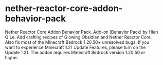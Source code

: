 # nether-reactor-core-addon-behavior-pack
Nether Reactor Core Addon Behavior Pack.
Add-on (Behavior Pack) by Hien Q Le.
Add crafting recipes of Glowing Obsidian and Nether Reactor Core.
Also fix most of the Minecraft Bedrock 1.20.50+ unresolved bugs.
If you want to experience Minecraft 1.21 Update Features, please turn on the Update 1.21.
The addon requires Minecraft Bedrock version 1.20.50 or higher.
